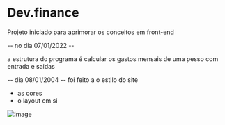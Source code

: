 # Dev.finance
Projeto iniciado para aprimorar os conceitos em front-end 

-- no dia 07/01/2022 --

a estrutura do programa é calcular os gastos mensais de uma pesso com entrada e saidas 

-- dia 08/01/2004 -- 
foi feito a o estilo do site 
- as cores 
-  o layout em si

![image](https://user-images.githubusercontent.com/73961367/148655198-068b6257-25a5-4ed6-bb4f-c38173c94991.png)

